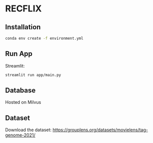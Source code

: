 # RECFLIX

## Installation
```bash
conda env create -f environment.yml
```

## Run App
Streamlit:
```bash
streamlit run app/main.py
```
## Database
Hosted on Milvus

## Dataset
Download the dataset: https://grouplens.org/datasets/movielens/tag-genome-2021/